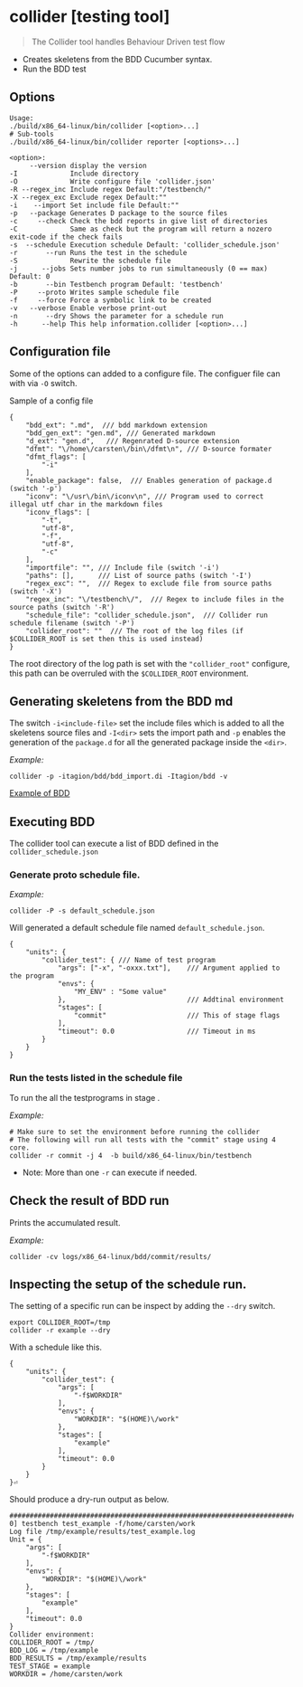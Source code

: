 # collider [testing tool]
>The Collider tool handles Behaviour Driven test flow
- Creates skeletens from the BDD Cucumber syntax.
- Run the BDD test 

## Options
```
Usage:
./build/x86_64-linux/bin/collider [<option>...]
# Sub-tools
./build/x86_64-linux/bin/collider reporter [<options>...]

<option>:
     --version display the version
-I             Include directory
-O             Write configure file 'collider.json'
-R --regex_inc Include regex Default:"/testbench/"
-X --regex_exc Exclude regex Default:""
-i    --import Set include file Default:""
-p   --package Generates D package to the source files
-c     --check Check the bdd reports in give list of directories
-C             Same as check but the program will return a nozero exit-code if the check fails
-s  --schedule Execution schedule Default: 'collider_schedule.json'
-r       --run Runs the test in the schedule
-S             Rewrite the schedule file
-j      --jobs Sets number jobs to run simultaneously (0 == max) Default: 0
-b       --bin Testbench program Default: 'testbench'
-P     --proto Writes sample schedule file
-f     --force Force a symbolic link to be created
-v   --verbose Enable verbose print-out
-n       --dry Shows the parameter for a schedule run
-h      --help This help information.collider [<option>...]
```

## Configuration file
Some of the options can added to a configure file.
The configuer file can with via `-O` switch.

Sample of a config file
```
{
    "bdd_ext": ".md",  /// bdd markdown extension
    "bdd_gen_ext": "gen.md", /// Generated markdown
    "d_ext": "gen.d",   /// Regenrated D-source extension
    "dfmt": "\/home\/carsten\/bin\/dfmt\n", /// D-source formater
    "dfmt_flags": [
        "-i"
    ],
    "enable_package": false,  /// Enables generation of package.d (switch '-p')
    "iconv": "\/usr\/bin\/iconv\n", /// Program used to correct illegal utf char in the markdown files
    "iconv_flags": [
        "-t",
        "utf-8",
        "-f",
        "utf-8",
        "-c"
    ],
    "importfile": "", /// Include file (switch '-i')
    "paths": [],      /// List of source paths (switch '-I')
    "regex_exc": "",  /// Regex to exclude file from source paths (switch '-X')
    "regex_inc": "\/testbench\/",  /// Regex to include files in the source paths (switch '-R')
    "schedule_file": "collider_schedule.json",  /// Collider run schedule filename (switch '-P')
    "collider_root": ""  /// The root of the log files (if $COLLIDER_ROOT is set then this is used instead)
}
```
The root directory of the log path is set with the `"collider_root"` configure,
this path can be overruled with the `$COLLIDER_ROOT` environment.


## Generating skeletens from the BDD md

The switch `-i<include-file>` set the include files which is added to all the skeletens source files and 
`-I<dir>` sets the import path and 
`-p` enables the generation of the `package.d` for all the generated package inside the `<dir>`.

*Example:*
```
collider -p -itagion/bdd/bdd_import.di -Itagion/bdd -v
```
[Example of BDD](docs/misc/behaviour/BDD_Process.md)

## Executing BDD 
The collider tool can execute a list of BDD defined in the `collider_schedule.json`


### Generate proto schedule file.
*Example:*
```
collider -P -s default_schedule.json
```
Will generated a default schedule file named `default_schedule.json`.
```
{
    "units": {
        "collider_test": { /// Name of test program 
            "args": ["-x", "-oxxx.txt"],    /// Argument applied to the program
            "envs": {
                "MY_ENV" : "Some value"
            },                              /// Addtinal environment 
            "stages": [
                "commit"                    /// This of stage flags
            ],
            "timeout": 0.0                  /// Timeout in ms
        }
    }
}
```

### Run the tests listed in the schedule file
To run the all the testprograms in stage .

*Example:*
```
# Make sure to set the environment before running the collider
# The following will run all tests with the "commit" stage using 4 core.
collider -r commit -j 4  -b build/x86_64-linux/bin/testbench
```

* Note: More than one `-r` can execute if needed.  


## Check the result of BDD run

Prints the accumulated result. 

*Example:*
```
collider -cv logs/x86_64-linux/bdd/commit/results/
```

## Inspecting the setup of the schedule run.

The setting of a specific run can be inspect by adding the `--dry` switch.

```
export COLLIDER_ROOT=/tmp
collider -r example --dry
```
With a schedule like this.
```
{
    "units": {
        "collider_test": {
            "args": [
                "-f$WORKDIR"
            ],
            "envs": {
                "WORKDIR": "$(HOME)\/work"
            },
            "stages": [
                "example"
            ],
            "timeout": 0.0
        }
    }
}⏎   
```
Should produce a dry-run output as below.

```
################################################################################
0] testbench test_example -f/home/carsten/work
Log file /tmp/example/results/test_example.log
Unit = {
    "args": [
        "-f$WORKDIR"
    ],
    "envs": {
        "WORKDIR": "$(HOME)\/work"
    },
    "stages": [
        "example"
    ],
    "timeout": 0.0
}
Collider environment:
COLLIDER_ROOT = /tmp/
BDD_LOG = /tmp/example
BDD_RESULTS = /tmp/example/results
TEST_STAGE = example
WORKDIR = /home/carsten/work
```
